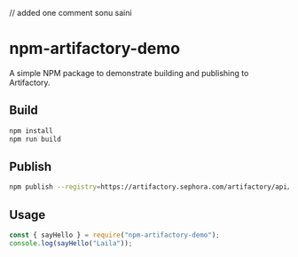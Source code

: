 // added one comment sonu saini
# npm-artifactory-demo

A simple NPM package to demonstrate building and publishing to Artifactory.

## Build
```bash
npm install
npm run build
```

## Publish
```bash
npm publish --registry=https://artifactory.sephora.com/artifactory/api/npm/npm-local/
```

## Usage
```js
const { sayHello } = require("npm-artifactory-demo");
console.log(sayHello("Laila"));
```
